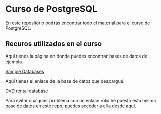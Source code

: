 # Curso de PostgreSQL

En este repositorio podrás encontrar todo el material para el curso de PostgreSQL.

## Recuros utilizados en el curso

Aquí tienes la página en donde puedes encontrar bases de datos de ejemplo.

[Sample Databases](https://wiki.postgresql.org/wiki/Sample_Databases)

Aquí tienes el enlace de la base de datos que descargué.

[DVD rental database](https://neon.tech/postgresqltutorial/dvdrental.zip)

Para evitar cualquier problema con un enlace roto he puesto esta misma base de datos en este repo, puedes acceder a ella desde [aquí](./assets/dvdrental.zip).

